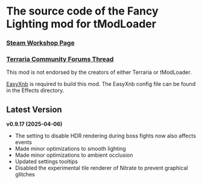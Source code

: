 ﻿# The source code of the Fancy Lighting mod for tModLoader

### [Steam Workshop Page](https://steamcommunity.com/sharedfiles/filedetails/?id=2822950837)
### [Terraria Community Forums Thread](https://forums.terraria.org/index.php?threads/fancy-lighting-mod.113067/)

This mod is not endorsed by the creators of either Terraria or tModLoader.

[EasyXnb](https://github.com/SuperAndyHero/EasyXnb) is required to build this mod. The EasyXnb config file can be found in the Effects directory.

## Latest Version

**v0.9.17 (2025-04-06)**
- The setting to disable HDR rendering during boss fights now also affects events
- Made minor optimizations to smooth lighting
- Made minor optimizations to ambient occlusion
- Updated settings tooltips
- Disabled the experimental tile renderer of Nitrate to prevent graphical glitches
